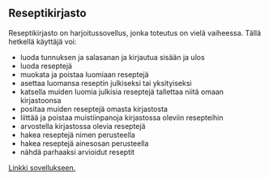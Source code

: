 ## Reseptikirjasto

Reseptikirjasto on harjoitussovellus, jonka toteutus on vielä vaiheessa. Tällä hetkellä käyttäjä voi:

- luoda tunnuksen ja salasanan ja kirjautua sisään ja ulos
- luoda reseptejä
- muokata ja poistaa luomiaan reseptejä
- asettaa luomansa reseptin julkiseksi tai yksityiseksi
- katsella muiden luomia julkisia reseptejä tallettaa niitä omaan kirjastoonsa
- positaa muiden reseptejä omasta kirjastosta
- liittää ja poistaa muistiinpanoja kirjastossa oleviin resepteihin
- arvostella kirjastossa olevia reseptejä
- hakea reseptejä nimen perusteella
- hakea reseptejä ainesosan perusteella
- nähdä parhaaksi arvioidut reseptit

[Linkki sovellukseen.](https://reseptikirjasto.herokuapp.com/)